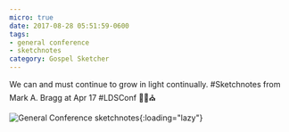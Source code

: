 ```yaml
---
micro: true
date: 2017-08-28 05:51:59-0600
tags:
- general conference
- sketchnotes
category: Gospel Sketcher
---
```


We can and must continue to grow in light continually. #Sketchnotes from Mark A. Bragg at Apr 17 #LDSConf ✍🏼⛪️

![General Conference sketchnotes](https://media.bennorris.org/images/gospelsketcher/uploads/2018/173522215e.jpg){:loading="lazy"}
